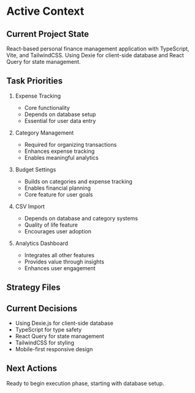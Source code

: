 # Active Context

## Current Project State
React-based personal finance management application with TypeScript, Vite, and TailwindCSS. Using Dexie for client-side database and React Query for state management.

## Task Priorities

1. Expense Tracking
   - Core functionality
   - Depends on database setup
   - Essential for user data entry

2. Category Management
   - Required for organizing transactions
   - Enhances expense tracking
   - Enables meaningful analytics

3. Budget Settings
   - Builds on categories and expense tracking
   - Enables financial planning
   - Core feature for user goals

4. CSV Import
   - Depends on database and category systems
   - Quality of life feature
   - Encourages user adoption

5. Analytics Dashboard
   - Integrates all other features
   - Provides value through insights
   - Enhances user engagement

## Strategy Files


## Current Decisions
- Using Dexie.js for client-side database
- TypeScript for type safety
- React Query for state management
- TailwindCSS for styling
- Mobile-first responsive design

## Next Actions
Ready to begin execution phase, starting with database setup.
